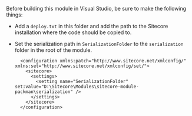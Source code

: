 Before building this module in Visual Studio, be sure to make the following things:

- Add a `deploy.txt` in this folder and add the path to the Sitecore installation where the code should be copied to.
- Set the serialization path in `SerializationFolder` to the `serialization` folder in the root of the module. 

	    <configuration xmlns:patch="http://www.sitecore.net/xmlconfig/" xmlns:set="http://www.sitecore.net/xmlconfig/set/">
	      <sitecore>
	        <settings>
	          <setting name="SerializationFolder" set:value="D:\Sitecore\Modules\sitecore-module-packman\serialization" />
	        </settings>
	      </sitecore>
	    </configuration>